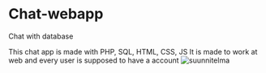 # Chat-webapp
Chat with database

This chat app is made with PHP, SQL, HTML, CSS, JS
It is made to work at web and every user is supposed to have a account
![suunnitelma](https://user-images.githubusercontent.com/88773094/191231725-3e47a4f5-267c-4d77-ace1-16eeb0b5935b.png)
